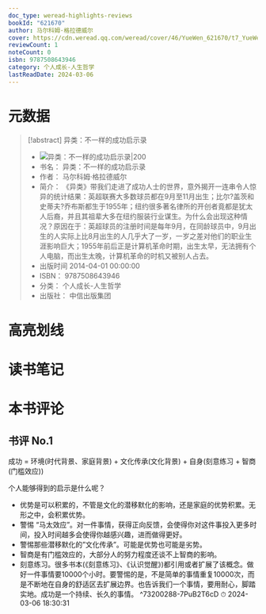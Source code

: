 ```yaml
---
doc_type: weread-highlights-reviews
bookId: "621670"
author: 马尔科姆·格拉德威尔
cover: https://cdn.weread.qq.com/weread/cover/46/YueWen_621670/t7_YueWen_621670.jpg
reviewCount: 1
noteCount: 0
isbn: 9787508643946
category: 个人成长-人生哲学
lastReadDate: 2024-03-06
---
```

# 元数据
> [!abstract] 异类：不一样的成功启示录
> - ![ 异类：不一样的成功启示录|200](https://cdn.weread.qq.com/weread/cover/46/YueWen_621670/t7_YueWen_621670.jpg)
> - 书名： 异类：不一样的成功启示录
> - 作者： 马尔科姆·格拉德威尔
> - 简介： 《异类》带我们走进了成功人士的世界，意外揭开一连串令人惊异的统计结果：英超联赛大多数球员都在9月至11月出生；比尔?盖茨和史蒂夫?乔布斯都生于1955年；纽约很多著名律所的开创者竟都是犹太人后裔，并且其祖辈大多在纽约服装行业谋生。为什么会出现这种情况？原因在于：英超球员的注册时间是每年9月，在同龄球员中，9月出生的人实际上比8月出生的人几乎大了一岁，一岁之差对他们的职业生涯影响巨大；1955年前后正是计算机革命时期，出生太早，无法拥有个人电脑，而出生太晚，计算机革命的时机又被别人占去。
> - 出版时间 2014-04-01 00:00:00
> - ISBN： 9787508643946
> - 分类： 个人成长-人生哲学
> - 出版社： 中信出版集团

# 高亮划线

# 读书笔记

# 本书评论

## 书评 No.1 
成功 = 环境(时代背景、家庭背景) + 文化传承(文化背景) + 自身(刻意练习 + 智商(门槛效应))

个人能够得到的启示是什么呢？

* 优势是可以积累的，不管是文化的潜移默化的影响，还是家庭的优势积累。无形之中，会积累优势。
* 警惕 “马太效应”。对一件事情，获得正向反馈，会使得你对这件事投入更多时间，投入时间越多会使得你越感兴趣，进而做得更好。
* 警惕那些潜移默化的”文化传承”。可能是优势也可能是劣势。
* 智商是有门槛效应的，大部分人的努力程度还谈不上智商的影响。
* 刻意练习。很多书本(《刻意练习》、《认识觉醒》)都引用或者扩展了该概念。做好一件事情要10000个小时。要警惕的是，不是简单的事情重复10000次，而是不断地在自身的舒适区去扩展边界。也告诉我们一个事情，要用耐心，脚踏实地。成功是一个持续、长久的事情。 ^73200288-7PuB2T6cD
⏱ 2024-03-06 18:30:31
